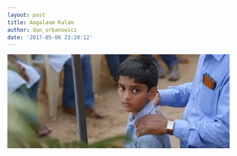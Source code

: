 ```yaml
---
layout: post
title: Aagalaam Kalam
author: dan_urbanowicz
date: '2017-05-06 23:20:12'
---
```

![Aagalaam Kalam Ft.](/assets/img/uploads/9d1b38f3-77f0-4c68-93fe-859606dbeff7.png "Aagalaam Kalam Series")
